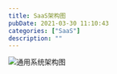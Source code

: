 ```yaml
---
title: SaaS架构图
pubDate: 2021-03-30 11:10:43
categories: ["SaaS"]
description: ""
---
```


![通用系统架构图](https://user-images.githubusercontent.com/16217324/112928035-87fb5380-9148-11eb-8035-dbf7e9c311f5.png)
